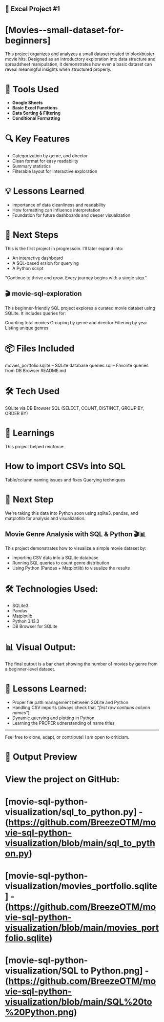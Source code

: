 ## 🔰 Excel Project #1
# [Movies--small-dataset-for-beginners]
This project organizes and analyzes a small dataset related to blockbuster movie hits. Designed as an introductory exploration into data structure and spreadsheet manipulation, it demonstrates how even a basic dataset can reveal meaningful insights when structured properly.

# 🧰 Tools Used
- **Google Sheets**
- **Basic Excel Functions**
- **Data Sorting & Filtering**
- **Conditional Formatting**
  
# 🔍 Key Features
- Categorization by genre, and director
- Clean format for easy readability
- Summary statistics
- Filterable layout for interactive exploration

# 💡 Lessons Learned
- Importance of data cleanliness and readability
- How formatting can influence interpretation
- Foundation for future dashboards and deeper visualization

# 📌 Next Steps
This is the first project in progressoin. I'll later expand into:
- An interactive dashboard
- A SQL-based ersion for querying
- A Python script

"Continue to thrive and grow. Every journey begins with a single step."


## 🎬 movie-sql-exploration
This beginner-friendly SQL project explores a curated movie dataset using SQLite. It includes queries for:

Counting total movies
Grouping by genre and director
Filtering by year
Listing unique genres
# 📦 Files Included
movies_portfolio.sqlite – SQLite database
queries.sql – Favorite queries from DB Browser
README.md
# 🛠️ Tech Used
SQLite via DB Browser
SQL (SELECT, COUNT, DISTINCT, GROUP BY, ORDER BY)
# 🧠 Learnings
This project helped reinforce:

# How to import CSVs into SQL
Table/column naming issues and fixes
Querying techniques
# 🧁 Next Step
We're taking this data into Python soon using sqlite3, pandas, and matplotlib for analysis and visualization.



## Movie Genre Analysis with SQL & Python 🎬📊

This project demonstrates how to visualize a simple movie dataset by:
- Importing CSV data into a SQLite database
- Running SQL queries to count genre distribution
- Using Python (Pandas + Matplotlib) to visualize the results

# 🛠️ Technologies Used:
- SQLite3
- Pandas
- Matplotlib
- Python 3.13.3
- DB Browser for SQLite

# 📊 Visual Output:
The final output is a bar chart showing the number of movies by genre from a beginner-level dataset.

# 🧠 Lessons Learned:
- Proper file path management between SQLite and Python
- Handling CSV imports (always check that *"first row contains column names"*)
- Dynamic querying and plotting in Python
- Learning the PROPER udnerstanding of name titles

---

Feel free to clone, adapt, or contribute! I am open to criticism.

# 🎨 Output Preview
# View the project on GitHub:
# [movie-sql-python-visualization/sql_to_python.py]  - (https://github.com/BreezeOTM/movie-sql-python-visualization/blob/main/sql_to_python.py)
# [movie-sql-python-visualization/movies_portfolio.sqlite] - (https://github.com/BreezeOTM/movie-sql-python-visualization/blob/main/movies_portfolio.sqlite)
# [movie-sql-python-visualization/SQL to Python.png] - (https://github.com/BreezeOTM/movie-sql-python-visualization/blob/main/SQL%20to%20Python.png)
